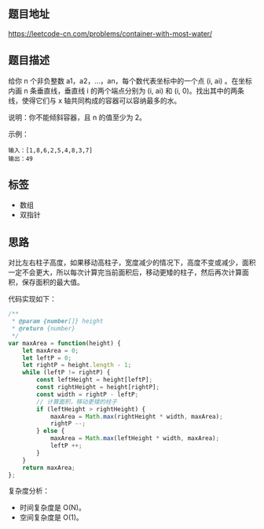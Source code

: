 ## 题目地址

https://leetcode-cn.com/problems/container-with-most-water/

## 题目描述

给你 n 个非负整数 a1，a2，...，an，每个数代表坐标中的一个点 (i, ai) 。在坐标内画 n 条垂直线，垂直线 i 的两个端点分别为 (i, ai) 和 (i, 0)。找出其中的两条线，使得它们与 x 轴共同构成的容器可以容纳最多的水。

说明：你不能倾斜容器，且 n 的值至少为 2。

示例：
```
输入：[1,8,6,2,5,4,8,3,7]
输出：49
```

## 标签

- 数组
- 双指针

## 思路

对比左右柱子高度，如果移动高柱子，宽度减少的情况下，高度不变或减少，面积一定不会更大，所以每次计算完当前面积后，移动更矮的柱子，然后再次计算面积，保存面积的最大值。

代码实现如下：
```javascript
/**
 * @param {number[]} height
 * @return {number}
 */
var maxArea = function(height) {
    let maxArea = 0;
    let leftP = 0;
    let rightP = height.length - 1;
    while (leftP != rightP) {
        const leftHeight = height[leftP];
        const rightHeight = height[rightP];
        const width = rightP - leftP;
        // 计算面积，移动更矮的柱子
        if (leftHeight > rightHeight) {
            maxArea = Math.max(rightHeight * width, maxArea);
            rightP --;
        } else {
            maxArea = Math.max(leftHeight * width, maxArea);
            leftP ++;
        }
    }
    return maxArea;
};
```

复杂度分析：

- 时间复杂度是 O(N)。
- 空间复杂度是 O(1)。
